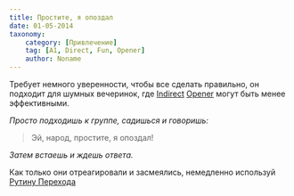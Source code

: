 ```yaml
---
title: Простите, я опоздал
date: 01-05-2014
taxonomy:
    category: [Привлечение]
    tag: [A1, Direct, Fun, Opener]
    author: Noname
---
```


Требует немного уверенности, чтобы все сделать правильно, он подходит для шумных вечеринок, где [Indirect](/taxonomy?name=tag&val=Indirect) [Opener](/taxonomy?name=tag&val=Opener) могут быть менее эффективными.
	
_Просто подходишь к группе, садишься и говоришь:_

> Эй, народ, простите, я опоздал!

_Затем встаешь и ждешь ответа._

Как только они отреагировали и засмеялись, немедленно используй [Рутину Перехода](/taxonomy?name=tag&val=A2)